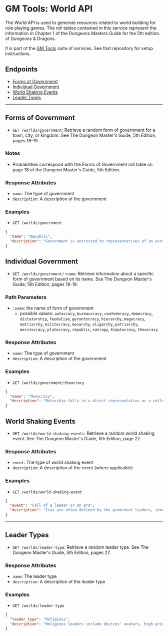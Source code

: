 # GM Tools: World API

The World API is used to generate resources related to world building for role playing games. The roll tables contained in this service represent the information in Chapter 1 of the Dungeons Masters Guide for the 5th edition of Dungeons & Dragons.

It is part of the [GM Tools](https://github.com/sethpuckett/gm-tools-docker) suite of services. See that repository for setup instructions.

## Endpoints

- [Forms of Government](#forms-of-government)
- [Individual Government](#individual-government)
- [World Shaking Events](#world-shaking-events)
- [Leader Types](#leader-types)

---

## Forms of Government

- `GET /worlds/government`: Retrieve a random form of government for a town, city, or kingdom. See The Dungeon Master's Guide, 5th Edition, pages 18-19.

###  Notes

- Probabilities correspond with the Forms of Government roll table on page 18 of the Dungeon Master's Guide, 5th Edition.

### Response Attributes

- `name`: The type of government
- `description`: A description of the government

### Examples

- `GET /worlds/government`

```json
{
  "name": "Republic",
  "description": "Government is entrusted to representatives of an established electorate who rule on behalf of the electors. Any democracy in which only landowners or certain classes can vote could be considered a republic."
}
```

## Individual Government

- `GET /worlds/government/:name`: Retrieve information about a specific form of government based on its name. See The Dungeon Master's Guide, 5th Edition, pages 18-19.

### Path Parameters

- `:name`: the name of form of government
  - possible values: `autocracy`, `bureaucracy`, `confederacy`, `democracy`, `dictatorship`, `feudalism`, `gerontocracy`, `hierarchy`, `magocracy`, `matriarchy`, `militocracy`, `monarchy`, `oligarchy`, `patriarchy`, `meritocracy`, `plutocracy`, `republic`, `satrapy`, `kleptocracy`, `theocracy`

### Response Attributes

- `name`: The type of government
- `description`: A description of the government

### Examples

- `GET /worlds/government/theocracy`

```json
{
  "name": "Theocracy",
  "description": "Rulership falls to a direct representative or a collection of agents of a deity. The centers of power in a theocracy are usually located on sacred sites. In the Eberron campaign setting, the nation of Thrane is a theocracy devoted to the Silver Flame, a divine spirit that resides in Thrane's capital of Flamekeep."
}
```

## World Shaking Events

- `GET /worlds/world-shaking-events`: Retrieve a random world shaking event. See The Dungeon Master's Guide, 5th Edition, page 27.

### Response Attributes

- `event`: The type of world shaking event
- `description`: A description of the event (where applicable)

### Examples

- `GET /worlds/world-shaking-event`

```json
{
  "event": "Fall of a leader or an era",
  "description": "Eras are often defined by the prominent leaders, innovators, and tyrants of the day. These people change the world and etch their signatures indelibly on the pages of history. When they rise to power, they shape the time and place where they live in monumental ways. When they fall from power or pass away, the ghost of their presence lingers. Determine the kind of leader that influences the new or passing era. You can choose the type of leader or determine one randomly using the Leader Types table."
}
```

---

## Leader Types

- `GET /worlds/leader-type`: Retrieve a random leader type. See The Dungeon Master's Guide, 5th Edition, pages 27.

### Response Attributes

- `name`: The leader type
- `description`: A description of the leader type

### Examples

- `GET /worlds/leader-type`

```json
{
  "leader_type": "Religious",
  "description": "Religious leaders include deities' avatars, high priests, and messiahs, as well as those in charge of monasteries and leaders of influential religious sects."
}
```
